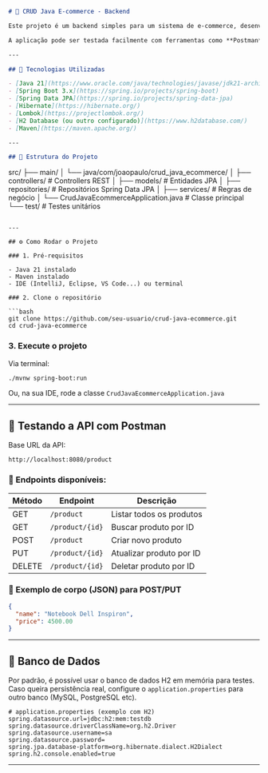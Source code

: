 ```markdown
# 🛒 CRUD Java E-commerce - Backend

Este projeto é um backend simples para um sistema de e-commerce, desenvolvido com **Spring Boot** e **Java 21**. Ele oferece uma API RESTful para gerenciamento de produtos, com funcionalidades de **criação**, **leitura**, **atualização** e **remoção** (CRUD).

A aplicação pode ser testada facilmente com ferramentas como **Postman**, **Insomnia** ou qualquer cliente HTTP.

---

## 🚀 Tecnologias Utilizadas

- [Java 21](https://www.oracle.com/java/technologies/javase/jdk21-archive-downloads.html)
- [Spring Boot 3.x](https://spring.io/projects/spring-boot)
- [Spring Data JPA](https://spring.io/projects/spring-data-jpa)
- [Hibernate](https://hibernate.org/)
- [Lombok](https://projectlombok.org/)
- [H2 Database (ou outro configurado)](https://www.h2database.com/)
- [Maven](https://maven.apache.org/)

---

## 📁 Estrutura do Projeto

```
src/
├── main/
│   └── java/com/joaopaulo/crud_java_ecommerce/
│       ├── controllers/          # Controllers REST
│       ├── models/              # Entidades JPA
│       ├── repositories/        # Repositórios Spring Data JPA
│       ├── services/            # Regras de negócio
│       └── CrudJavaEcommerceApplication.java # Classe principal
└── test/                        # Testes unitários
```

---

## ⚙️ Como Rodar o Projeto

### 1. Pré-requisitos

- Java 21 instalado
- Maven instalado
- IDE (IntelliJ, Eclipse, VS Code...) ou terminal

### 2. Clone o repositório

```bash
git clone https://github.com/seu-usuario/crud-java-ecommerce.git
cd crud-java-ecommerce
```

### 3. Execute o projeto

Via terminal:

```bash
./mvnw spring-boot:run
```

Ou, na sua IDE, rode a classe `CrudJavaEcommerceApplication.java`

---

## 🧪 Testando a API com Postman

Base URL da API:

```
http://localhost:8080/product
```

### 📌 Endpoints disponíveis:

| Método | Endpoint             | Descrição                 |
|--------|----------------------|---------------------------|
| GET    | `/product`           | Listar todos os produtos  |
| GET    | `/product/{id}`      | Buscar produto por ID     |
| POST   | `/product`           | Criar novo produto        |
| PUT    | `/product/{id}`      | Atualizar produto por ID  |
| DELETE | `/product/{id}`      | Deletar produto por ID    |

### 📝 Exemplo de corpo (JSON) para POST/PUT

```json
{
  "name": "Notebook Dell Inspiron",
  "price": 4500.00
}
```

---

## 🧰 Banco de Dados

Por padrão, é possível usar o banco de dados H2 em memória para testes. Caso queira persistência real, configure o `application.properties` para outro banco (MySQL, PostgreSQL etc).

```properties
# application.properties (exemplo com H2)
spring.datasource.url=jdbc:h2:mem:testdb
spring.datasource.driverClassName=org.h2.Driver
spring.datasource.username=sa
spring.datasource.password=
spring.jpa.database-platform=org.hibernate.dialect.H2Dialect
spring.h2.console.enabled=true
```

---
